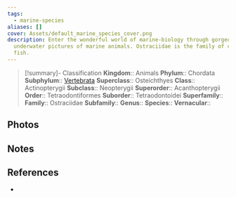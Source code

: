 ```yaml
---
tags:
  - marine-species
aliases: []
cover: Assets/default_marine_species_cover.png
description: Enter the wonderful world of marine-biology through gorgeous
  underwater pictures of marine animals. Ostraciidae is the family of chest
  fish.
---
```

> [!summary]- Classification
**Kingdom**:: Animals
**Phylum**:: Chordata
**Subphylum**:: [Vertebrata](Vertebrata.md)
**Superclass**:: Osteichthyes
**Class**:: Actinopterygii
**Subclass**::  Neopterygii
**Superorder**:: Acanthopterygii
**Order**:: Tetraodontiformes
**Suborder**:: Tetraodontoidei
**Superfamily**::
**Family**:: Ostraciidae
**Subfamily**::
**Genus**:: 
**Species**:: 
**Vernacular**:: 

## Photos

## Notes

## References
- 